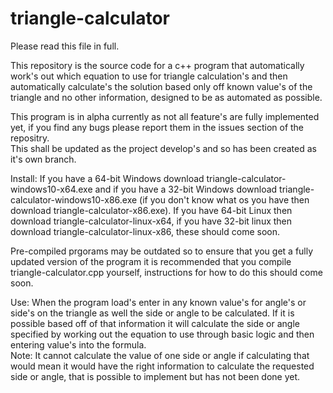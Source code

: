 # triangle-calculator

Please read this file in full.

This repository is the source code for a c++ program that automatically work's out which equation to use for triangle calculation's and then automatically calculate's the solution based only off known value's of the triangle and no other information, designed to be as automated as possible.

This program is in alpha currently as not all feature's are fully implemented yet, if you find any bugs please report them in the issues section of the repositry.  
This shall be updated as the project develop's and so has been created as it's own branch.

Install: If you have a 64-bit Windows download triangle-calculator-windows10-x64.exe and if you have a 32-bit Windows download triangle-calculator-windows10-x86.exe (if you don't know what os you have then download triangle-calculator-x86.exe). If you have 64-bit Linux then download triangle-calculator-linux-x64, if you have 32-bit linux then download triangle-calculator-linux-x86, these should come soon.

Pre-compiled prgorams may be outdated so to ensure that you get a fully updated version of the program it is recommended that you compile triangle-calculator.cpp yourself, instructions for how to do this should come soon.

Use: When the program load's enter in any known value's for angle's or side's on the triangle as well the side or angle to be calculated. If it is possible based off of that information it will calculate the side or angle specified by working out the equation to use through basic logic and then entering value's into the formula.  
Note: It cannot calculate the value of one side or angle if calculating that would mean it would have the right information to calculate the requested side or angle, that is possible to implement but has not been done yet.
